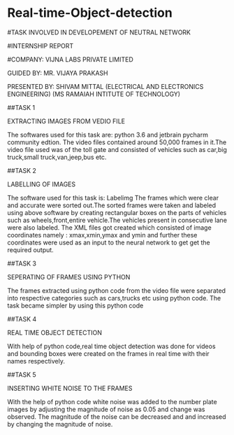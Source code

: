# Real-time-Object-detection

#TASK INVOLVED IN DEVELOPEMENT OF NEUTRAL NETWORK

#INTERNSHIP REPORT

#COMPANY: VIJNA LABS PRIVATE LIMITED

GUIDED BY:
MR. VIJAYA PRAKASH

PRESENTED BY: SHIVAM MITTAL
(ELECTRICAL AND ELECTRONICS ENGINEERING)
(MS RAMAIAH INTITUTE OF TECHNOLOGY)
 
##TASK 1

EXTRACTING IMAGES FROM VEDIO FILE

The softwares used for this task are: python 3.6 and jetbrain pycharm community edtion.
The video files contained around 50,000 frames in it.The video file used was of the toll gate and consisted of vehicles such as car,big truck,small truck,van,jeep,bus etc.

##TASK 2

LABELLING OF IMAGES

The software used for this task is: Labelimg
The frames which were clear and accurate were sorted out.The sorted frames were taken and labeled using above software by creating rectangular boxes on the parts of vehicles such as wheels,front,entire vehicle.The vehicles present in consecutive lane were also labeled.
The XML files got created which consisted of image coordinates namely : xmax,xmin,ymax and ymin and further these coordinates were used as an input to the neural network to get get the required output.

##TASK 3

SEPERATING OF FRAMES USING PYTHON

The frames extracted using python code from the video file were separated into respective categories such as cars,trucks etc using python code.
The task became simpler by using this python code

##TASK 4

REAL TIME OBJECT DETECTION

With help of python code,real time object detection was done for videos and bounding boxes were created on the frames in real time with their names respectively.
 
##TASK 5
           
INSERTING WHITE NOISE TO THE FRAMES

With the help of python code white noise was added to the number plate images by adjusting the magnitude of noise as 0.05 and change was observed. 
The magnitude of the noise can be decreased and and increased by changing the magnitude of noise.

